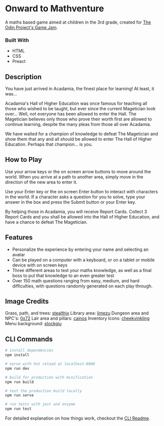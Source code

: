 # Onward to Mathventure

A maths based game aimed at children in the 3rd grade, created for [The Odin Project's Game Jam](https://itch.io/jam/top-jam-1).

### Built With

-   HTML
-   CSS
-   Preact

## Description

You have just arrived in Acadamia, the finest place for learning! At least, it was...

Acadamia's Hall of Higher Education was once famous for teaching all those who wished to be taught, but ever since the current Magetician took over... Well, not everyone has been allowed to enter the Hall. The Magetician believes only those who prove their worth first are allowed to continue learning, despite the many pleas from those all over Acadamia.

We have waited for a champion of knowledge to defeat The Magetician and show them that any and all should be allowed to
enter The Hall of Higher Education. Perhaps that champion... is you.

## How to Play

Use your arrow keys or the on screen arrow buttons to move around the world. When you arrive at a path to another area, simply move in the direction of the new area to enter it.

Use your Enter key or the on screen Enter button to interact with characters in the world. If a character asks a question for you to solve, type your answer in the box and press the Submit button or your Enter key.

By helping those in Acadamia, you will receive Report Cards. Collect 3 Report Cards and you shall be allowed into the Hall of Higher Education, and have a chance to defeat The Magetician.

## Features

-   Personalize the experience by entering your name and selecting an avatar
-   Can be played on a computer with a keyboard, or on a tablet or mobile device with on screen keys
-   Three different areas to test your maths knowledge, as well as a final boss to put that knowledge to an even greater test
-   Over 150 math questions ranging from easy, medium, and hard difficulties, with questions randomly generated on each play through.

## Image Credits

Grass, path, and trees: [stealthix](https://stealthix.itch.io/rpg-nature-tileset)
Library area: [limezu](https://limezu.itch.io/moderninteriors)
Dungeon area and NPC's: [0x72](https://0x72.itch.io/16x16-dungeon-tileset)
Lair area and pillars: [cainos](https://cainos.itch.io/pixel-art-top-down-basic)
Inventory Icons: [cheekyinkling](https://cheekyinkling.itch.io/shikashis-fantasy-icons-pack)
Menu background: [stockgiu](https://www.freepik.com/vectors/vintage)

## CLI Commands

```bash
# install dependencies
npm install

# serve with hot reload at localhost:8080
npm run dev

# build for production with minification
npm run build

# test the production build locally
npm run serve

# run tests with jest and enzyme
npm run test
```

For detailed explanation on how things work, checkout the [CLI Readme](https://github.com/developit/preact-cli/blob/master/README.md).
